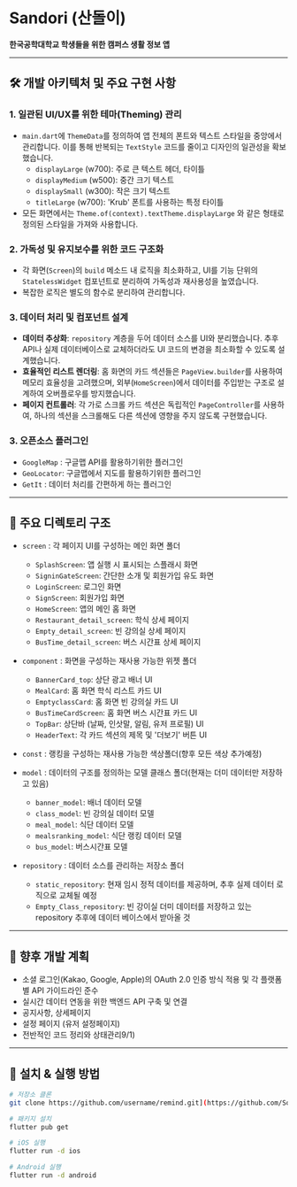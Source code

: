 #  Sandori (산돌이)

**한국공학대학교 학생들을 위한 캠퍼스 생활 정보 앱**

---

## 🛠️ 개발 아키텍처 및 주요 구현 사항

### 1. 일관된 UI/UX를 위한 테마(Theming) 관리
-   `main.dart`에 `ThemeData`를 정의하여 앱 전체의 폰트와 텍스트 스타일을 중앙에서 관리합니다. 이를 통해 반복되는 `TextStyle` 코드를 줄이고 디자인의 일관성을 확보했습니다.
    -   `displayLarge` (w700): 주로 큰 텍스트 헤더, 타이틀
    -   `displayMedium` (w500): 중간 크기 텍스트
    -   `displaySmall` (w300): 작은 크기 텍스트
    -   `titleLarge` (w700): 'Krub' 폰트를 사용하는 특정 타이틀
-   모든 화면에서는 `Theme.of(context).textTheme.displayLarge` 와 같은 형태로 정의된 스타일을 가져와 사용합니다.

### 2. 가독성 및 유지보수를 위한 코드 구조화
-   각 화면(`Screen`)의 `build` 메소드 내 로직을 최소화하고, UI를 기능 단위의 `StatelessWidget` 컴포넌트로 분리하여 가독성과 재사용성을 높였습니다.
-   복잡한 로직은 별도의 함수로 분리하여 관리합니다.

### 3. 데이터 처리 및 컴포넌트 설계
-   **데이터 추상화**: `repository` 계층을 두어 데이터 소스를 UI와 분리했습니다. 추후 API나 실제 데이터베이스로 교체하더라도 UI 코드의 변경을 최소화할 수 있도록 설계했습니다.
-   **효율적인 리스트 렌더링**: 홈 화면의 카드 섹션들은 `PageView.builder`를 사용하여 메모리 효율성을 고려했으며, 외부(`HomeScreen`)에서 데이터를 주입받는 구조로 설계하여 오버플로우를 방지했습니다.
-   **페이지 컨트롤러**: 각 가로 스크롤 카드 섹션은 독립적인 `PageController`를 사용하여, 하나의 섹션을 스크롤해도 다른 섹션에 영향을 주지 않도록 구현했습니다.

### 3. 오픈소스 플러그인 
- `GoogleMap` : 구글맵 API를 활용하기위한 플러그인
- `GeoLocator`: 구글맵에서 지도를 활용하기위한 플러그인
-  `GetIt` : 데이터 처리를 간편하게 하는 플러그인

---

## 📂 주요 디렉토리 구조

-   `screen` : 각 페이지 UI를 구성하는 메인 화면 폴더
    -   `SplashScreen`: 앱 실행 시 표시되는 스플래시 화면
    -   `SigninGateScreen`: 간단한 소개 및 회원가입 유도 화면
    -   `LoginScreen`: 로그인 화면
    -   `SignScreen`: 회원가입 화면
    -   `HomeScreen`: 앱의 메인 홈 화면
    -   `Restaurant_detail_screen`: 학식 상세 페이지
    -   `Empty_detail_screen`: 빈 강의실 상세 페이지
    -   `BusTime_detail_screen`: 버스 시간표 상세 페이지

-   `component` : 화면을 구성하는 재사용 가능한 위젯 폴더
    -   `BannerCard_top`: 상단 광고 배너 UI
    -   `MealCard`: 홈 화면 학식 리스트 카드 UI
    -   `EmptyclassCard`: 홈 화면 빈 강의실 카드 UI
    -   `BusTimeCardScreen`: 홈 화면 버스 시간표 카드 UI
    -   `TopBar`: 상단바 (날짜, 인삿말, 알림, 유저 프로필) UI
    -   `HeaderText`: 각 카드 섹션의 제목 및 '더보기' 버튼 UI

-   `const` : 랭킹을 구성하는 재사용 가능한 색상폴더(향후 모든 색상 추가예정)

-   `model` : 데이터의 구조를 정의하는 모델 클래스 폴더(현재는 더미 데이터만 저장하고 있음)
    -   `banner_model`: 배너 데이터 모델
    -   `class_model`: 빈 강의실 데이터 모델
    -   `meal_model`: 식단 데이터 모델
    -   `mealsranking_model`: 식단 랭킹 데이터 모델
    -   `bus_model`: 버스시간표 모델

-   `repository` : 데이터 소스를 관리하는 저장소 폴더
    -   `static_repository`: 현재 임시 정적 데이터를 제공하며, 추후 실제 데이터 로직으로 교체될 예정
    -   `Empty_Class_repository`: 빈 강이실 더미 데이터를 저장하고 있는 repository 추후에 데이터 베이스에서 받아올 것 

---

## 🚀 향후 개발 계획 
-   소셜 로그인(Kakao, Google, Apple)의 OAuth 2.0 인증 방식 적용 및 각 플랫폼별 API 가이드라인 준수
-   실시간 데이터 연동을 위한 백엔드 API 구축 및 연결
-   공지사항, 상세페이지
-   설정 페이지 (유저 설정페이지)
-   전반적인 코드 정리와 상태관리9/1)

---

## 🚀 설치 & 실행 방법

```bash
# 저장소 클론
git clone https://github.com/username/remind.git](https://github.com/SongsBy/Sandori.git

# 패키지 설치
flutter pub get

# iOS 실행
flutter run -d ios

# Android 실행
flutter run -d android
